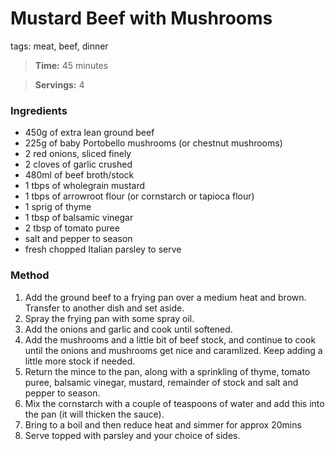 # Mustard Beef with Mushrooms

tags: meat, beef, dinner

> **Time:**  45 minutes

> **Servings:** 4 

### Ingredients

* 450g of extra lean ground beef
* 225g of baby Portobello mushrooms (or chestnut mushrooms)
* 2 red onions, sliced finely
* 2 cloves of garlic crushed
* 480ml of beef broth/stock
* 1 tbps of wholegrain mustard
* 1 tbps of arrowroot flour (or cornstarch or tapioca flour)
* 1 sprig of thyme
* 1 tbsp of balsamic vinegar
* 2 tbsp of tomato puree
* salt and pepper to season
* fresh chopped Italian parsley to serve

### Method

1. Add the ground beef to a frying pan over a medium heat and brown. Transfer to another dish and set aside.
2. Spray the frying pan with some spray oil.
3. Add the onions and garlic and cook until softened.
4. Add the mushrooms and a little bit of beef stock, and continue to cook until the onions and mushrooms get nice and caramlized. Keep adding a little more stock if needed.
5. Return the mince to the pan, along with a sprinkling of thyme, tomato puree, balsamic vinegar, mustard, remainder of stock and salt and pepper to season.
6. Mix the cornstarch with a couple of teaspoons of water and add this into the pan (it will thicken the sauce).
7. Bring to a boil and then reduce heat and simmer for approx 20mins
8. Serve topped with parsley and your choice of sides.
